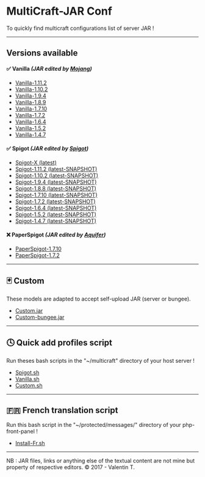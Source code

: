 MultiCraft-JAR Conf
=====
To quickly find multicraft configurations list of server JAR !

-----
Versions available
-----

#### ✅ Vanilla _(JAR edited by [Mojang](https://mojang.com))_
* [Vanilla-1.11.2](https://raw.githubusercontent.com/ValentinTh/MultiCraft-JAR-Conf/master/vanilla/vanilla-1.11.2.jar.conf)
* [Vanilla-1.10.2](https://raw.githubusercontent.com/ValentinTh/MultiCraft-JAR-Conf/master/vanilla/vanilla-1.10.2.jar.conf)
* [Vanilla-1.9.4](https://raw.githubusercontent.com/ValentinTh/MultiCraft-JAR-Conf/master/vanilla/vanilla-1.9.4.jar.conf)
* [Vanilla-1.8.9](https://raw.githubusercontent.com/ValentinTh/MultiCraft-JAR-Conf/master/vanilla/vanilla-1.8.9.jar.conf)
* [Vanilla-1.7.10](https://raw.githubusercontent.com/ValentinTh/MultiCraft-JAR-Conf/master/vanilla/vanilla-1.7.10.jar.conf)
* [Vanilla-1.7.2](https://raw.githubusercontent.com/ValentinTh/MultiCraft-JAR-Conf/master/vanilla/vanilla-1.7.2.jar.conf)
* [Vanilla-1.6.4](https://raw.githubusercontent.com/ValentinTh/MultiCraft-JAR-Conf/master/vanilla/vanilla-1.6.4.jar.conf)
* [Vanilla-1.5.2](https://raw.githubusercontent.com/ValentinTh/MultiCraft-JAR-Conf/master/vanilla/vanilla-1.5.2.jar.conf)
* [Vanilla-1.4.7](https://raw.githubusercontent.com/ValentinTh/MultiCraft-JAR-Conf/master/vanilla/vanilla-1.4.7.jar.conf)

#### ✅ Spigot _(JAR edited by [Spigot](https://spigotmc.org))_
* [Spigot-X (latest)](https://raw.githubusercontent.com/ValentinTh/MultiCraft-JAR-Conf/master/spigot/spigot-x-latest.jar.conf)
* [Spigot-1.11.2 (latest-SNAPSHOT)](https://raw.githubusercontent.com/ValentinTh/MultiCraft-JAR-Conf/master/spigot/spigot-1.11.2.jar.conf)
* [Spigot-1.10.2 (latest-SNAPSHOT)](https://raw.githubusercontent.com/ValentinTh/MultiCraft-JAR-Conf/master/spigot/spigot-1.10.2.jar.conf)
* [Spigot-1.9.4 (latest-SNAPSHOT)](https://raw.githubusercontent.com/ValentinTh/MultiCraft-JAR-Conf/master/spigot/spigot-1.9.4.jar.conf)
* [Spigot-1.8.8 (latest-SNAPSHOT)](https://raw.githubusercontent.com/ValentinTh/MultiCraft-JAR-Conf/master/spigot/spigot-1.8.8.jar.conf)
* [Spigot-1.7.10 (latest-SNAPSHOT)](https://raw.githubusercontent.com/ValentinTh/MultiCraft-JAR-Conf/master/spigot/spigot-1.7.10-b1657.jar.conf)
* [Spigot-1.7.2 (latest-SNAPSHOT)](https://raw.githubusercontent.com/ValentinTh/MultiCraft-JAR-Conf/master/spigot/spigot-1.7.2-b1339.jar.conf)
* [Spigot-1.6.4 (latest-SNAPSHOT)](https://raw.githubusercontent.com/ValentinTh/MultiCraft-JAR-Conf/master/spigot/spigot-1.6.4.jar.conf)
* [Spigot-1.5.2 (latest-SNAPSHOT)](https://raw.githubusercontent.com/ValentinTh/MultiCraft-JAR-Conf/master/spigot/spigot-1.5.2.jar.conf)
* [Spigot-1.4.7 (latest-SNAPSHOT)](https://raw.githubusercontent.com/ValentinTh/MultiCraft-JAR-Conf/master/spigot/spigot-1.4.7.jar.conf)

#### ❌ PaperSpigot _(JAR edited by [Aquifer](https://aquifermc.org))_
* [PaperSpigot-1.7.10]()
* [PaperSpigot-1.7.2]()

----
🃏 Custom
-----
These models are adapted to accept self-upload JAR (server or bungee).
* [Custom.jar](https://raw.githubusercontent.com/ValentinTh/MultiCraft-JAR-Conf/master/custom/custom.jar.conf)
* [Custom-bungee.jar](https://raw.githubusercontent.com/ValentinTh/MultiCraft-JAR-Conf/master/custom/custom-bungee.jar.conf)
-----
🕓 Quick add profiles script
-----
Run theses bash scripts in the "~/multicraft" directory of your host server !
* [Spigot.sh](https://raw.githubusercontent.com/ValentinTh/MultiCraft-JAR-Conf/master/spigot/spigot.sh)
* [Vanilla.sh](https://raw.githubusercontent.com/ValentinTh/MultiCraft-JAR-Conf/master/vanilla/vanilla.sh)
* [Custom.sh](https://raw.githubusercontent.com/ValentinTh/MultiCraft-JAR-Conf/master/custom/custom.sh)
-----
🇫🇷 French translation script
-----
Run this bash script in the "~/protected/messages/" directory of your php-front-panel !
* [Install-Fr.sh](https://raw.githubusercontent.com/ValentinTh/MultiCraft-JAR-Conf/master/translate/install-fr.sh)
-----
NB : JAR files, links or anything else of the textual content are not mine but property of respective editors.
© 2017 - Valentin T.
